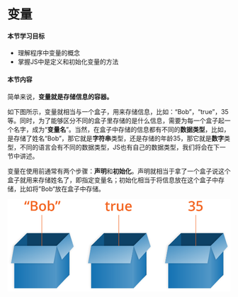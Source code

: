 # 变量

#### 本节学习目标

* 理解程序中变量的概念
* 掌握JS中是定义和初始化变量的方法

#### 本节内容

简单来说，**变量就是存储信息的容器。**

如下图所示，变量就相当与一个盒子，用来存储信息，比如：“Bob”，“true”，35等。同时，为了能够区分不同的盒子里存储的是什么信息，需要为每一个盒子起一个名字，成为“**变量名**”。当然，在盒子中存储的信息都有不同的**数据类型**，比如，是存储了姓名“Bob”，那它就是**字符串**类型，还是存储的年龄35，那它就是**数字**类型，不同的语言会有不同的数据类型，JS也有自己的数据类型，我们将会在下一节中讲述。

变量在使用前通常有两个步骤：**声明**和**初始化**。声明就相当于拿了一个盒子说这个盒子就用来存储姓名了，即指定变量名；初始化相当于将信息放在这个盒子中存储，比如将”Bob“放在盒子中存储。

![](/assets/变量.png)


